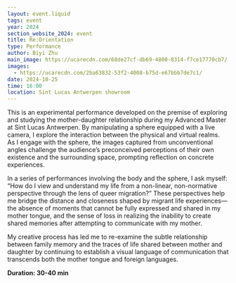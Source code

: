 ```yaml
---
layout: event.liquid
tags: event
year: 2024
section_website_2024: event
title: Re:Orientation
type: Performance
author: Biyi Zhu
main_image: https://ucarecdn.com/68de27cf-db69-4800-8314-f7ce17770cb7/
images:
  - https://ucarecdn.com/2ba63832-53f2-4008-b75d-e67bbb7de7c1/
date: 2024-10-25
time: 16:00
location: Sint Lucas Antwerpen showroom
---
```

This is an experimental performance developed on the premise of exploring and studying the mother-daughter relationship during my Advanced Master at Sint Lucas Antwerpen. By manipulating a sphere equipped with a live camera, I explore the interaction between the physical and virtual realms. As I engage with the sphere, the images captured from unconventional angles challenge the audience’s preconceived perceptions of their own existence and the surrounding space, prompting reflection on concrete experiences.

In a series of performances involving the body and the sphere, I ask myself: “How do I view and understand my life from a non-linear, non-normative perspective through the lens of queer migration?” These perspectives help me bridge the distance and closeness shaped by migrant life experiences—the absence of moments that cannot be fully expressed and shared in my mother tongue, and the sense of loss in realizing the inability to create shared memories after attempting to communicate with my mother.

My creative process has led me to re-examine the subtle relationship between family memory and the traces of life shared between mother and daughter by continuing to establish a visual language of communication that transcends both the mother tongue and foreign languages.

**Duration: 30-40 min**
